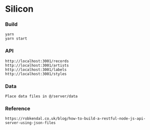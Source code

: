 # Silicon

### Build

```
yarn
yarn start
```

### API 

```
http://localhost:3001/records
http://localhost:3001/artists
http://localhost:3001/labels
http://localhost:3001/styles
```

### Data

```
Place data files in @/server/data
```

### Reference

```
https://robkendal.co.uk/blog/how-to-build-a-restful-node-js-api-server-using-json-files
```
